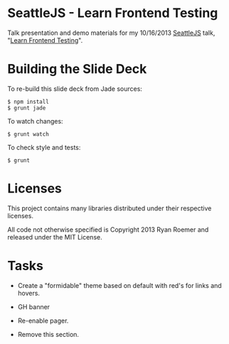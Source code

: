 SeattleJS - Learn Frontend Testing
==================================

Talk presentation and demo materials for my 10/16/2013 [SeattleJS][seattlejs]
talk, "[Learn Frontend Testing][meetup]".

[seattlejs]: http://www.meetup.com/seattlejs/
[meetup]: http://www.meetup.com/seattlejs/events/139993642/


Building the Slide Deck
=======================

To re-build this slide deck from Jade sources:

    $ npm install
    $ grunt jade

To watch changes:

    $ grunt watch

To check style and tests:

    $ grunt


Licenses
========
This project contains many libraries distributed under their respective
licenses.

All code not otherwise specified is Copyright 2013 Ryan Roemer and
released under the MIT License.

Tasks
=====
* Create a "formidable" theme based on default with red's for links and hovers.

* GH banner
* Re-enable pager.
* Remove this section.

